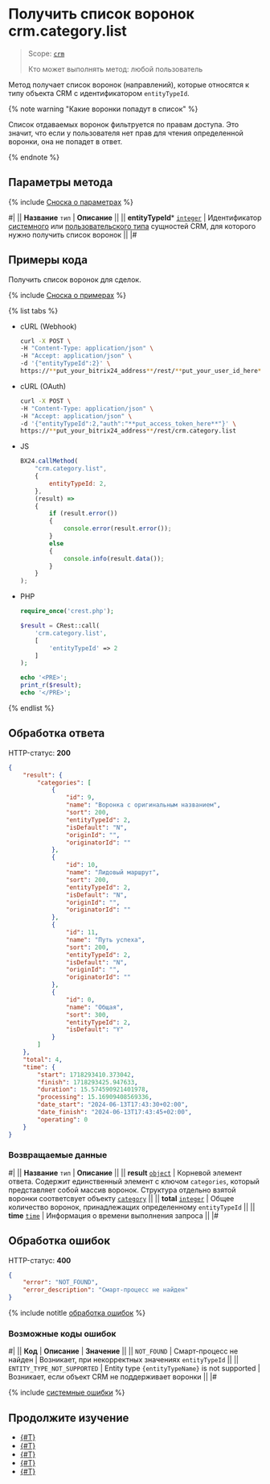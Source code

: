 # Получить список воронок crm.category.list

> Scope: [`crm`](../../../scopes/permissions.md)
>
> Кто может выполнять метод: любой пользователь

Метод получает список воронок (направлений), которые относятся к типу объекта CRM с идентификатором `entityTypeId`.

{% note warning "Какие воронки попадут в список" %}

Список отдаваемых воронок фильтруется по правам доступа. Это значит, что если у пользователя нет прав для чтения определенной воронки, она не попадет в ответ.

{% endnote %}

## Параметры метода

{% include [Сноска о параметрах](../../../../_includes/required.md) %}

#|
|| **Название**
`тип` | **Описание** ||
|| **entityTypeId***
[`integer`][1] | Идентификатор [системного](../../index.md) или [пользовательского типа](../user-defined-object-types/index.md) сущностей CRM, для которого нужно получить список воронок ||
|#

## Примеры кода

Получить список воронок для сделок.

{% include [Сноска о примерах](../../../../_includes/examples.md) %}

{% list tabs %}

- cURL (Webhook)

    ```bash
    curl -X POST \
    -H "Content-Type: application/json" \
    -H "Accept: application/json" \
    -d '{"entityTypeId":2}' \
    https://**put_your_bitrix24_address**/rest/**put_your_user_id_here**/**put_your_webhook_here**/crm.category.list
    ```

- cURL (OAuth)

    ```bash
    curl -X POST \
    -H "Content-Type: application/json" \
    -H "Accept: application/json" \
    -d '{"entityTypeId":2,"auth":"**put_access_token_here**"}' \
    https://**put_your_bitrix24_address**/rest/crm.category.list
    ```

- JS

    ```js
    BX24.callMethod(
        "crm.category.list",
        {
            entityTypeId: 2,
        },
        (result) => 
        {
            if (result.error())
            {
                console.error(result.error());
            }
            else
            {
                console.info(result.data());
            }
        }
    );
    ```

- PHP

    ```php
    require_once('crest.php');

    $result = CRest::call(
        'crm.category.list',
        [
            'entityTypeId' => 2
        ]
    );

    echo '<PRE>';
    print_r($result);
    echo '</PRE>';
    ```

{% endlist %}

## Обработка ответа

HTTP-статус: **200**

```json
{
    "result": {
        "categories": [
            {
                "id": 9,
                "name": "Воронка с оригинальным названием",
                "sort": 200,
                "entityTypeId": 2,
                "isDefault": "N",
                "originId": "",
                "originatorId": ""
            },
            {
                "id": 10,
                "name": "Лидовый маршрут",
                "sort": 200,
                "entityTypeId": 2,
                "isDefault": "N",
                "originId": "",
                "originatorId": ""
            },
            {
                "id": 11,
                "name": "Путь успеха",
                "sort": 200,
                "entityTypeId": 2,
                "isDefault": "N",
                "originId": "",
                "originatorId": ""
            },
            {
                "id": 0,
                "name": "Общая",
                "sort": 300,
                "entityTypeId": 2,
                "isDefault": "Y"
            }
        ]
    },
    "total": 4,
    "time": {
        "start": 1718293410.373042,
        "finish": 1718293425.947633,
        "duration": 15.574590921401978,
        "processing": 15.16909408569336,
        "date_start": "2024-06-13T17:43:30+02:00",
        "date_finish": "2024-06-13T17:43:45+02:00",
        "operating": 0
    }
}
```

### Возвращаемые данные

#|
|| **Название**
`тип` | **Описание** ||
|| **result**
[`object`](../../data-types.md) | Корневой элемент ответа. Содержит единственный элемент с ключом `categories`, который представляет собой массив воронок. Структура отдельно взятой воронки соответсвует объекту [`category`](./crm-category-add.md#category) ||
|| **total**
[`integer`][1] | Общее количество воронок, принадлежащих определенному `entityTypeId` ||
|| **time**
[`time`](../../data-types.md) | Информация о времени выполнения запроса ||
|#

## Обработка ошибок

HTTP-статус: **400**

```json
{
    "error": "NOT_FOUND",
    "error_description": "Смарт-процесс не найден"
}
```

{% include notitle [обработка ошибок](../../../../_includes/error-info.md) %}

### Возможные коды ошибок

#|
|| **Код** | **Описание** | **Значение** ||
|| `NOT_FOUND` | Смарт-процесс не найден | Возникает, при некорректных значениях `entityTypeId` ||
|| `ENTITY_TYPE_NOT_SUPPORTED` | Entity type `{entityTypeName}` is not supported | Возникает, если объект CRM не поддерживает воронки ||
|#

{% include [системные ошибки](../../../../_includes/system-errors.md) %}

## Продолжите изучение 

- [{#T}](./crm-category-add.md)
- [{#T}](./crm-category-update.md)
- [{#T}](./crm-category-get.md)
- [{#T}](./crm-category-delete.md)
- [{#T}](./crm-category-fields.md)

[1]: ../../../data-types.md
